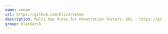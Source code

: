 ```yaml
---
name: venom
url: https://github.com/Dliv3/Venom
description: Multi-hop Proxy for Penetration Testers. URL : https://github.com/Dliv3/Venom Groups : blackarch blackarch-exploitation blackarch-proxy
group: blackarch
---
```

